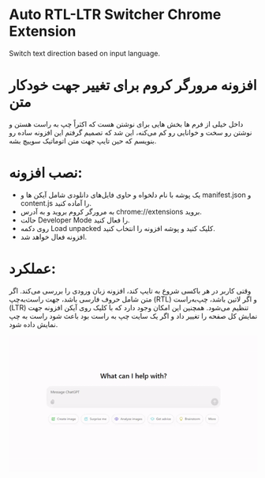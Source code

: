 # Auto RTL-LTR Switcher Chrome Extension
Switch text direction based on input language.

#  افزونه مرورگر کروم برای تغییر جهت خودکار متن
داخل خیلی از فرم ها بخش هایی برای نوشتن هست که اکثراً چپ به راست هستن و نوشتن رو سخت و خوانایی رو کم می‌کنه، این شد که تصمیم گرفتم این افزونه ساده رو بنویسم که حین تایپ جهت متن اتوماتیک سوییچ بشه.

# نصب افزونه:
- یک پوشه با نام دلخواه و حاوی فایل‌های دانلودی شامل آیکن ها و manifest.json و content.js را آماده کنید.
- به مرورگر کروم بروید و به آدرس chrome://extensions بروید.
- حالت Developer Mode را فعال کنید.
- روی دکمه Load unpacked کلیک کنید و پوشه افزونه را انتخاب کنید.
- افزونه فعال خواهد شد.

# عملکرد:
وقتی کاربر در هر باکسی شروع به تایپ کند، افزونه زبان ورودی را بررسی می‌کند.
اگر متن شامل حروف فارسی باشد، جهت راست‌به‌چپ (RTL) و اگر لاتین باشد، چپ‌به‌راست (LTR) تنظیم می‌شود.
همچنین این امکان وجود دارد که با کلیک روی آیکن افزونه جهت نمایش کل صفحه را تغییر داد و اگر یک سایت چپ به راست بود باعث شود راست به چپ نمایش داده شود.

![دمو](https://github.com/silvercover/auto-rtl-ltr-switcher/blob/main/demo.gif)
